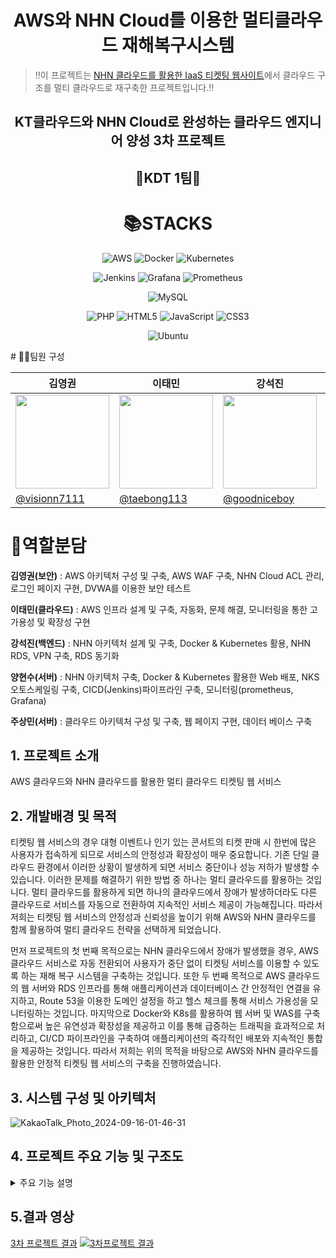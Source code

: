 <div align="center">
  
# AWS와 NHN Cloud를 이용한 멀티클라우드 재해복구시스템
</div>

> ‼️이 프로젝트는 [NHN 클라우드를 활용한 IaaS 티켓팅 웹사이트](https://github.com/KDT-EEM/TickettingWeb/edit/main/README.md#5-클라우드-구축-과정)에서 클라우드 구조를 멀티 클라우드로 재구축한 프로젝트입니다.‼️

<div align="center">
  
## KT클라우드와 NHN Cloud로 완성하는 클라우드 엔지니어 양성 3차 프로젝트 
## 🦁KDT 1팀🐯


<h1>📚STACKS</h1>

![AWS](https://img.shields.io/badge/AWS-%23FF9900.svg?style=for-the-badge&logo=amazon-aws&logoColor=white)
![Docker](https://img.shields.io/badge/docker-%230db7ed.svg?style=for-the-badge&logo=docker&logoColor=white)
![Kubernetes](https://img.shields.io/badge/kubernetes-%23326ce5.svg?style=for-the-badge&logo=kubernetes&logoColor=white)

![Jenkins](https://img.shields.io/badge/jenkins-%232C5263.svg?style=for-the-badge&logo=jenkins&logoColor=white)
![Grafana](https://img.shields.io/badge/grafana-%23F46800.svg?style=for-the-badge&logo=grafana&logoColor=white)
![Prometheus](https://img.shields.io/badge/Prometheus-E6522C?style=for-the-badge&logo=Prometheus&logoColor=white)

![MySQL](https://img.shields.io/badge/mysql-4479A1.svg?style=for-the-badge&logo=mysql&logoColor=white)

![PHP](https://img.shields.io/badge/php-%23777BB4.svg?style=for-the-badge&logo=php&logoColor=white)
![HTML5](https://img.shields.io/badge/html5-%23E34F26.svg?style=for-the-badge&logo=html5&logoColor=white)
![JavaScript](https://img.shields.io/badge/javascript-%23323330.svg?style=for-the-badge&logo=javascript&logoColor=%23F7DF1E)
![CSS3](https://img.shields.io/badge/css3-%231572B6.svg?style=for-the-badge&logo=css3&logoColor=white)

![Ubuntu](https://img.shields.io/badge/Ubuntu-E95420?style=for-the-badge&logo=ubuntu&logoColor=white)

</div>
# 👨‍💻팀원 구성

| 김영권     | 이태민    | 강석진   | 양현수    | 주상민   |
|--------------|--------------|--------------|--------------|--------------|
| <img src="https://avatars.githubusercontent.com/u/169283479?v=4" width="150" height="150"/> | <img src="https://avatars.githubusercontent.com/u/105273042?v=4" width="150" height="150"/> | <img src="https://avatars.githubusercontent.com/u/105378841?v=4" width="150" height="150"/> | <img src="https://avatars.githubusercontent.com/u/110795226?v=4" width="150" height="150"/> | <img src="https://avatars.githubusercontent.com/u/158993111?v=4" width="150" height="150"/> |
| [@visionn7111](https://github.com/visionn7111) | [@taebong113](https://github.com/taebong113) | [@goodniceboy](https://github.com/goodniceboy) | [@Dkdneidi](https://github.com/Dkdneidi) | [@sangmin310](https://github.com/sangmin310) |

# 🤸역할분담
**김영권(보안)** : AWS 아키텍처 구성 및 구축, AWS WAF 구축, NHN Cloud ACL 관리, 로그인 페이지 구현, DVWA를 이용한 보안 테스트

**이태민(클라우드)** : AWS 인프라 설계 및 구축, 자동화, 문제 해결, 모니터링을 통한 고가용성 및 확장성 구현

**강석진(백엔드)** : NHN 아키텍처 설계 및 구축, Docker & Kubernetes 활용, NHN RDS, VPN 구축, RDS 동기화

**양현수(서버)** : NHN 아키텍처 구축, Docker & Kubernetes 활용한 Web 배포, NKS 오토스케일링 구축, CICD(Jenkins)파이프라인 구축, 모니터링(prometheus, Grafana)

**주상민(서버)** : 클라우드 아키텍처 구성 및 구축, 웹 페이지 구현, 데이터 베이스 구축

## 1. 프로젝트 소개
AWS 클라우드와 NHN 클라우드를 활용한 멀티 클라우드 티켓팅 웹 서비스

## 2. 개발배경 및 목적
티켓팅 웹 서비스의 경우 대형 이벤트나 인기 있는 콘서트의 티켓 판매 시 한번에 많은 사용자가 접속하게 되므로 서비스의 안정성과 확장성이 매우 중요합니다. 기존 단일 클라우드 환경에서 이러한 상황이 발생하게 되면 서비스 중단이나 성능 저하가 발생할 수 있습니다.
이러한 문제를 해결하기 위한 방법 중 하나는 멀티 클라우드를 활용하는 것입니다. 멀티 클라우드를 활용하게 되면 하나의 클라우드에서 장애가 발생하더라도 다른 클라우드로 서비스를 자동으로 전환하여 지속적인 서비스 제공이 가능해집니다. 따라서 저희는 티켓팅 웹 서비스의 안정성과 신뢰성을 높이기 위해 AWS와 NHN 클라우드를 함께 활용하여 멀티 클라우드 전략을 선택하게 되었습니다.

먼저 프로젝트의 첫 번째 목적으로는 NHN 클라우드에서 장애가 발생했을 경우, AWS 클라우드 서비스로 자동 전환되어 사용자가 중단 없이 티켓팅 서비스를 이용할 수 있도록 하는 재해 복구 시스템을 구축하는 것입니다. 또한 두 번째 목적으로 AWS 클라우드의 웹 서버와 RDS 인프라를 통해 애플리케이션과 데이터베이스 간 안정적인 연결을 유지하고, Route 53을 이용한 도메인 설정을 하고 헬스 체크를 통해 서비스 가용성을 모니터링하는 것입니다. 마지막으로 Docker와 K8s를 활용하여 웹 서버 및 WAS를 구축함으로써 높은 유연성과 확장성을 제공하고 이를 통해 급증하는 트래픽을 효과적으로 처리하고, CI/CD 파이프라인을 구축하여 애플리케이션의 즉각적인 배포와 지속적인 통합을 제공하는 것입니다. 
따라서 저희는 위의 목적을 바탕으로 AWS와 NHN 클라우드를 활용한 안정적 티켓팅 웹 서비스의 구축을 진행하였습니다.

## 3. 시스템 구성 및 아키텍처
![KakaoTalk_Photo_2024-09-16-01-46-31](https://github.com/user-attachments/assets/3e5461a7-692d-43bb-a21c-a081ccfc5d79)


## 4. 프로젝트 주요 기능 및 구조도
<details>
<summary>주요 기능 설명</summary>
<div markdown="1">       

### AWS - VPN
- 고객 게이트웨이 IP 주소는 `133.186.151.102`(NHN측 VPN 서버)  
  이를 통해 VPN 연결이 이루어짐.
- 해당 VPN은 두 개의 터널로 구성되어 있으며 각 터널은 up 상태를 유지.

### AWS – Application Load Balancer
- 로드밸런서는 웹 서버와 보안 테스트 서버를 관리하는 두 개의 대상 그룹을 설정.
- 평상시에는 웹 서버 대상 그룹에 있는 `web1`과 `web2`로 트래픽 전달.
- 특정 보안 테스트를 위해 도메인 뒤에 `/DVWA` 경로를 사용하면 보안 테스트 서버 DVWA로 트래픽 전달.
- 이렇게 설정하여 평상시에는 웹 서버로 로드밸런싱하고, 보안 테스트 필요시 보안 테스트 서버에만 로드밸런싱 가능.

### AWS – Load Balancer 매핑 정보
- 다중 가용 영역 구성 → 해당 로드 밸런서는 다중 가용 영역에 걸쳐 설정.
- a, c 가용 영역에 각각 서브넷이 매핑되어 있어, 트래픽의 가용성과 내결함성을 보장.
- 각 서브넷은 로드 밸런서가 트래픽을 분산시키는 데 사용.

### AWS – Load Balancer Target Group 설정
- 타겟 그룹 이름: `project-target-group`
- 로드 밸런서: `project-elb`
- 트래픽 포트: `HTTP(80)`
- 대상 유형: `EC2 인스턴스`

### AWS – Load Balancer 대상 인스턴스 상태
- 총 인스턴스 수: 2개
- `webserver1`: ap-northeast-2a 가용 영역
- `webserver2`: ap-northeast-2c 가용 영역
- 상태: 모든 인스턴스 정상(Healthy)

### AWS – Load Balancer 주요 특징
- **고가용성**: 두 개 이상의 가용 영역에 배포된 인스턴스들에 트래픽을 분산.
- **상태 확인**: 로드 밸런서는 정상 인스턴스로만 트래픽을 분산.

### AWS – Auto Scaling
- Auto Scaling은 트래픽에 따라 서버 인스턴스 수를 자동으로 조절.  
  트래픽이 증가하면 인스턴스를 추가로 생성하고, 감소하면 불필요한 인스턴스 종료 → 서비스의 안정성을 유지하고 비용을 절감.
- 원하는 용량이 2개로 설정되어 있으므로, 현재 Healthy 상태의 두 인스턴스가 정상적으로 작동하고 있는 것은 예상된 상황.
- 최대 용량이 3개이므로, 추가적인 인스턴스를 생성할 수 있는 상황이지만 현재 Healthy 상태의 인스턴스는 2개로 유지 → 이는 오토스케일링 그룹이 정상적으로 설정된 대로 동작하고 있다는 것을 의미.
- Unhealthy 상태의 인스턴스가 Terminating 중이므로, 이 인스턴스가 종료되면 원하는 용량인 2개를 유지.

### AWS – RDS
- 엔드포인트로 인스턴스에서 접속.
- 프리티어 – 다중 AZ 배포 X.
- 외부에서 접근 X.

### AWS – EC2 Web Server Instance
- `webserver1`, `webserver2` 두 개의 인스턴스 존재.
- `webserver1`은 Ubuntu, `webserver2`는 Apache.
- 로드밸런싱을 통해 웹 트래픽 부하 분산.

### AWS – EC2 Web 보안 테스트 서버
- DVWA는 보안 연구자와 개발자들이 웹 애플리케이션의 보안 취약점을 학습하고 실습할 수 있도록 설계된 오픈 소스 애플리케이션.
- 웹 방화벽 기능이 정상적으로 작동하는지 확인 가능.
- SQL Injection, XSS 등 테스트 가능.

### AWS – WAF 구조
- AWS WAF를 로드밸런서와 연동 후 ACL을 사용해 보안 규칙을 추가하여 특정 트래픽 제어가 가능.
- AWS가 제공하는 규칙 또는 직접 설정한 규칙을 통해 자유롭게 웹 보안 기능을 추가/제거 가능.
- CloudWatch와 통합되어 있어 실시간으로 로그를 분석하고 경고를 설정할 수 있음. 이를 통해 보안 이벤트를 빠르게 인지하고 대응할 수 있음.

### AWS – WAF 규칙(AWS에서 제공하는 규칙)
- `AWSManagedRulesAdminProtectionRuleSet`: 관리자 페이지와 관련된 취약점을 보호하고 악성 접근을 차단.
- `AWSManagedRulesCommonRuleSet`: 일반적인 웹 공격을 방어. (예를 들어, XSS, CSRF 방어)
- `AWSManagedRulesLinuxRuleSet`: Linux 기반 서버에서 자주 발생하는 공격 패턴을 차단.
- `AWSManagedRulesPHPRuleSet`: PHP 애플리케이션에 특화된 공격 (예를 들어 코드 인젝션을 방어).
- `AWSManagedRulesSQLiRuleSet`: SQL 인젝션 공격을 방어.

### AWS – WAF 규칙(직접 만든 규칙)
- ACL을 이용하여 한국을 제외한 해외 IP를 차단.
- 특정 국가의 IP를 차단함으로써 서버에 대한 위험을 줄일 수 있음.
- 서버에 도달하는 트래픽을 줄여 서버 자원을 효율적으로 사용 가능.

### AWS - DVWA에서의 WAF 보안 테스트 - XSS
- 웹 페이지의 쿠키 값을 출력하는 XSS 스크립트 공격:  
  `<script>alert(document.cookie);</script>`
- 방화벽이 없을 때는 쿠키값이 그대로 출력됨.
- 방화벽이 있을 때는 클라이언트 요청을 차단하고 403 에러 발생.

### AWS - DVWA에서의 WAF 보안 테스트 - SQL Injection
- SQL 인젝션 공격 (`' OR '1'='1`)을 통해 모든 userID의 정보를 열람.  
  시연 영상은 별도 파일 첨부 예정.

### NHN - NKS 구축
- Kubeconfig 파일 → NKS에 있는 정보를 kubectl에 접근 가능하게 함.
- NCR 저장을 위한 Image 저장:  
  docker tag my-php-app:latest ${998a85e2-kr1-registry.container.nhncloud.com/nhn-ncr }/my-php-app:1.0  
  docker push 998a85e2-kr1-registry.container.nhncloud.com/nhn-ncr/my-php-app:1.0

### NHN – 게이트웨이
- NAT 게이트웨이와 인터넷 게이트웨이 설정.

### NHN - CI/CD 구축
#### CI
- Webhook 활용.
- Pipeline 코드 작성.

#### CD
- Deployment.yaml 파일과 Hpa.yaml 파일 작성.
- 부하 → CPU 확인 → Auto Scaling → CPU 확인.  
  command: ["ab", "-n", "100000", "-c", "100", "http://133.186.209.216/"]  
  Apache Benchmark 도구를 사용하여 http://133.186.209.216/ URL에 대해 부하 테스트를 수행.
  - `-n 100000`: 총 100,000개의 요청.
  - `-c 100`: 100개의 동시 연결 사용.

### NHN - RDS for mySQL
- RDS는 데이터베이스 패치 관리, 백업, 복구 등을 자동으로 수행.
- 자동 스케일링을 통해 마스터 인스턴스에 장애가 있을 시 예비 마스터가 마스터 역할 수행.

### NHN - RDS for mySQL 백업
- RDS 백업 설정을 통해 주기적으로 백업 실행 가능.
- 로그를 통해 백업이 정상적으로 실행되었는지 확인 가능.

### NHN - RDS for mySQL 모니터링
- NHN RDS에서 지원하는 모니터링 기능을 통해 RDS의 트래픽 변화량 확인 가능.

### NHN - Block Storage
- NKS로 인스턴스를 생성하여 하나의 인스턴스 당 한 개의 블록 스토리지가 자동으로 생성.
- 블록 스토리지는 여러 개의 인스턴스에서 동시에 연결하여 사용할 수 있으며, 연결이 해제된 블록 스토리지는 다른 인스턴스에 연결하여 사용 가능.
- 스냅샷을 이용해 특정 시점의 블록 스토리지 상태를 저장 및 복구 가능.


</div>
</details>

## 5.결과 영상

[3차 프로젝트 결과](https://www.youtube.com/watch?v=RK5H21K5i-w)
[![3차프로젝트 결과](https://img.youtube.com/vi/RK5H21K5i-w/0.jpg)](https://www.youtube.com/watch?v=RK5H21K5i-w)






